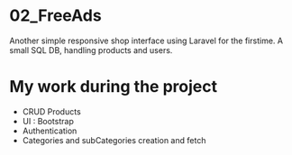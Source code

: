 # 02_FreeAds
Another simple responsive shop interface using Laravel for the firstime.
A small SQL DB, handling products and users.

# My work during the project
- CRUD Products
- UI : Bootstrap
- Authentication
- Categories and subCategories creation and fetch
